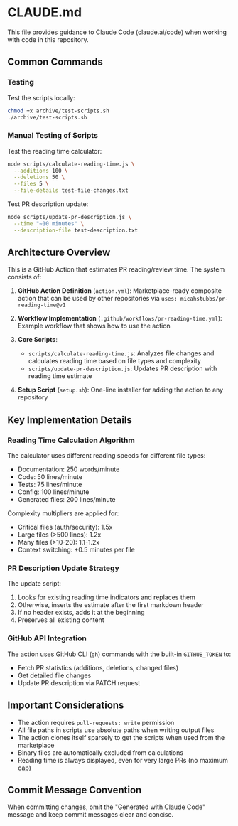# CLAUDE.md

This file provides guidance to Claude Code (claude.ai/code) when working with code in this repository.

## Common Commands

### Testing
Test the scripts locally:
```bash
chmod +x archive/test-scripts.sh
./archive/test-scripts.sh
```

### Manual Testing of Scripts
Test the reading time calculator:
```bash
node scripts/calculate-reading-time.js \
  --additions 100 \
  --deletions 50 \
  --files 5 \
  --file-details test-file-changes.txt
```

Test PR description update:
```bash
node scripts/update-pr-description.js \
  --time "~10 minutes" \
  --description-file test-description.txt
```

## Architecture Overview

This is a GitHub Action that estimates PR reading/review time. The system consists of:

1. **GitHub Action Definition** (`action.yml`): Marketplace-ready composite action that can be used by other repositories via `uses: micahstubbs/pr-reading-time@v1`

2. **Workflow Implementation** (`.github/workflows/pr-reading-time.yml`): Example workflow that shows how to use the action

3. **Core Scripts**:
   - `scripts/calculate-reading-time.js`: Analyzes file changes and calculates reading time based on file types and complexity
   - `scripts/update-pr-description.js`: Updates PR description with reading time estimate

4. **Setup Script** (`setup.sh`): One-line installer for adding the action to any repository

## Key Implementation Details

### Reading Time Calculation Algorithm
The calculator uses different reading speeds for different file types:
- Documentation: 250 words/minute
- Code: 50 lines/minute
- Tests: 75 lines/minute
- Config: 100 lines/minute
- Generated files: 200 lines/minute

Complexity multipliers are applied for:
- Critical files (auth/security): 1.5x
- Large files (>500 lines): 1.2x
- Many files (>10-20): 1.1-1.2x
- Context switching: +0.5 minutes per file

### PR Description Update Strategy
The update script:
1. Looks for existing reading time indicators and replaces them
2. Otherwise, inserts the estimate after the first markdown header
3. If no header exists, adds it at the beginning
4. Preserves all existing content

### GitHub API Integration
The action uses GitHub CLI (`gh`) commands with the built-in `GITHUB_TOKEN` to:
- Fetch PR statistics (additions, deletions, changed files)
- Get detailed file changes
- Update PR description via PATCH request

## Important Considerations

- The action requires `pull-requests: write` permission
- All file paths in scripts use absolute paths when writing output files
- The action clones itself sparsely to get the scripts when used from the marketplace
- Binary files are automatically excluded from calculations
- Reading time is always displayed, even for very large PRs (no maximum cap)

## Commit Message Convention
When committing changes, omit the "Generated with Claude Code" message and keep commit messages clear and concise.